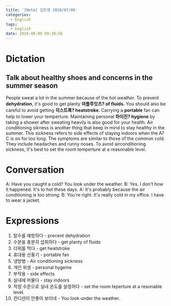 ```yaml
---
title: '[Note] 입트영 2018/07/06'
categories:
  - English
tags:
  - English
date: 2018-08-06 09:30:56
---
```


# Dictation
## Talk about healthy shoes and concerns in the summer season

People sweat a lot in the summer because of the hot weather. To prevent **dehydration**, it's good to get planty **여플루잇츠? of fluids.** You should also be careful to avoid getting **히스트록? heatstroke**. Carrying a **portable** fan can help to lower your temperture. Maintaining personal **하이진? hygiene** by taking a shower after sweating heavily is also good for your health. Air conditioning sikness is another thing that keep in mind to stay healthy in the summer. This sickness refers to side effects of staying indoors when the A?C is on for too long. The symptoms are similar to those of the common cold. They include headaches and runny noses. To avoid airconditioning sickness, it's best to set the room temperture at a reasonable level. 

# Conversation
A: Have you caught a cold? You look under the weather.
B: Yes. I don't how it happened. It's to hot these days.
A: It's probably because the air conditioning is too strong.
B: You're right. It's really cold in my office. I have to wear a jacket.

# Expressions
1. 탈수를 예방하다 - precent dehydration
2. 수분을 충분히 섭취하다 - get planty of fluids
3. 더위를 먹다 - get heatstroke
4. 휴대용 선풍기 - portable fan
5. 냉방병 - Air conditioning sickness
6. 개인 위생 - personal hygeine
7. 부작용 - side effects
8. 실내에 머물다 - stay indoors
9. 적정 수준으로 실내 온도를 설정하다 - set the room teperture at a resonable level.
10. 컨디션이 안좋아 보이네 - You look under the weather.